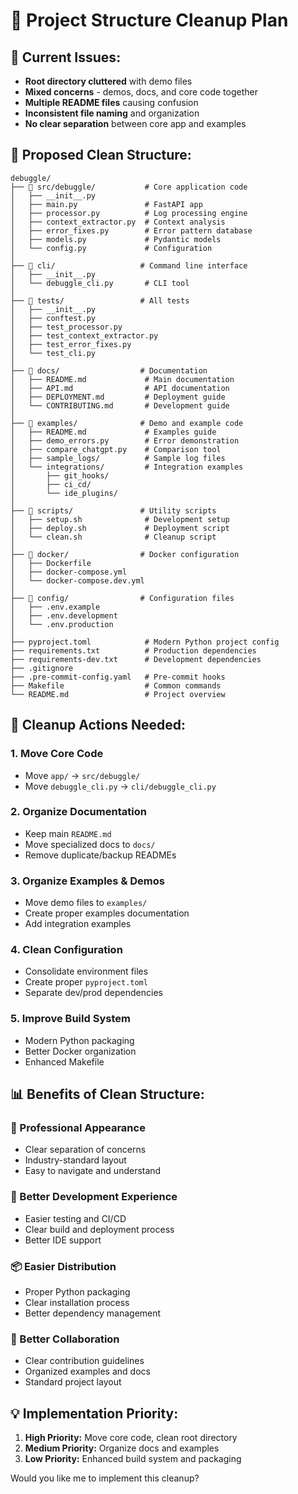 # 📁 **Project Structure Cleanup Plan**

## 🚨 **Current Issues:**
- **Root directory cluttered** with demo files
- **Mixed concerns** - demos, docs, and core code together
- **Multiple README files** causing confusion  
- **Inconsistent file naming** and organization
- **No clear separation** between core app and examples

## 🎯 **Proposed Clean Structure:**

```
debuggle/
├── 📁 src/debuggle/           # Core application code
│   ├── __init__.py
│   ├── main.py               # FastAPI app
│   ├── processor.py          # Log processing engine
│   ├── context_extractor.py  # Context analysis
│   ├── error_fixes.py        # Error pattern database
│   ├── models.py             # Pydantic models
│   └── config.py             # Configuration
│
├── 📁 cli/                   # Command line interface
│   ├── __init__.py
│   └── debuggle_cli.py       # CLI tool
│
├── 📁 tests/                 # All tests
│   ├── __init__.py
│   ├── conftest.py
│   ├── test_processor.py
│   ├── test_context_extractor.py
│   ├── test_error_fixes.py
│   └── test_cli.py
│
├── 📁 docs/                  # Documentation
│   ├── README.md             # Main documentation
│   ├── API.md                # API documentation
│   ├── DEPLOYMENT.md         # Deployment guide
│   └── CONTRIBUTING.md       # Development guide
│
├── 📁 examples/              # Demo and example code
│   ├── README.md             # Examples guide
│   ├── demo_errors.py        # Error demonstration
│   ├── compare_chatgpt.py    # Comparison tool
│   ├── sample_logs/          # Sample log files
│   └── integrations/         # Integration examples
│       ├── git_hooks/
│       ├── ci_cd/
│       └── ide_plugins/
│
├── 📁 scripts/               # Utility scripts
│   ├── setup.sh              # Development setup
│   ├── deploy.sh             # Deployment script
│   └── clean.sh              # Cleanup script
│
├── 📁 docker/                # Docker configuration
│   ├── Dockerfile
│   ├── docker-compose.yml
│   └── docker-compose.dev.yml
│
├── 📁 config/                # Configuration files
│   ├── .env.example
│   ├── .env.development
│   └── .env.production
│
├── pyproject.toml            # Modern Python project config
├── requirements.txt          # Production dependencies
├── requirements-dev.txt      # Development dependencies
├── .gitignore
├── .pre-commit-config.yaml   # Pre-commit hooks
├── Makefile                  # Common commands
└── README.md                 # Project overview
```

## 🔧 **Cleanup Actions Needed:**

### **1. Move Core Code**
- Move `app/` → `src/debuggle/`
- Move `debuggle_cli.py` → `cli/debuggle_cli.py`

### **2. Organize Documentation**
- Keep main `README.md`
- Move specialized docs to `docs/`
- Remove duplicate/backup READMEs

### **3. Organize Examples & Demos**
- Move demo files to `examples/`
- Create proper examples documentation
- Add integration examples

### **4. Clean Configuration**
- Consolidate environment files
- Create proper `pyproject.toml`
- Separate dev/prod dependencies

### **5. Improve Build System**
- Modern Python packaging
- Better Docker organization
- Enhanced Makefile

## 📊 **Benefits of Clean Structure:**

### **🎯 Professional Appearance**
- Clear separation of concerns
- Industry-standard layout
- Easy to navigate and understand

### **🔧 Better Development Experience**
- Easier testing and CI/CD
- Clear build and deployment process
- Better IDE support

### **📦 Easier Distribution**
- Proper Python packaging
- Clear installation process
- Better dependency management

### **🤝 Better Collaboration**
- Clear contribution guidelines
- Organized examples and docs
- Standard project layout

## 💡 **Implementation Priority:**

1. **High Priority:** Move core code, clean root directory
2. **Medium Priority:** Organize docs and examples  
3. **Low Priority:** Enhanced build system and packaging

Would you like me to implement this cleanup?